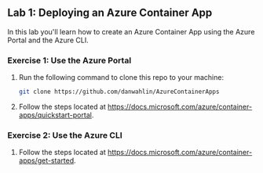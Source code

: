 ## Lab 1: Deploying an Azure Container App

In this lab you'll learn how to create an Azure Container App using the Azure Portal and the Azure CLI.

### Exercise 1: Use the Azure Portal

1. Run the following command to clone this repo to your machine:

    ```bash
    git clone https://github.com/danwahlin/AzureContainerApps
    ```

1. Follow the steps located at https://docs.microsoft.com/azure/container-apps/quickstart-portal.

### Exercise 2: Use the Azure CLI

1. Follow the steps located at https://docs.microsoft.com/azure/container-apps/get-started.